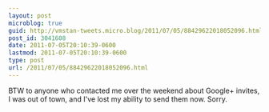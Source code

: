 ```yaml
---
layout: post
microblog: true
guid: http://vmstan-tweets.micro.blog/2011/07/05/88429622018052096.html
post_id: 3041608
date: 2011-07-05T20:10:39-0600
lastmod: 2011-07-05T20:10:39-0600
type: post
url: /2011/07/05/88429622018052096.html
---
```

BTW to anyone who contacted me over the weekend about Google+ invites, I was out of town, and I've lost my ability to send them now. Sorry.
